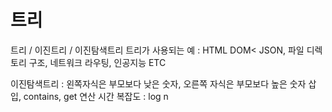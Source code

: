 # 트리
트리 / 이진트리 / 이진탐색트리
트리가 사용되는 예 :  HTML DOM< JSON, 파일 디렉토리 구조, 네트워크 라우팅, 인공지능 ETC

이진탐색트리 : 왼쪽자식은 부모보다 낮은 숫자, 오른쪽 자식은 부모보다 높은 숫자
삽입, contains, get 연산 시간 복잡도 : log n